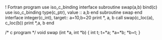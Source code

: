 ! Fortran program
use iso_c_binding
interface
subroutine swap(a,b) bind(c)
use iso_c_binding
type(c_ptr), value :: a,b
end subroutine swap
end interface
integer(c_int), target:: a=10,b=20
print *, a, b
call swap(c_loc(a), c_loc(b))
print *,a, b
end

/* c program */
void swap (int *a, int *b)
{ int t;
t=*a;
*a=*b;
*b=t;
}